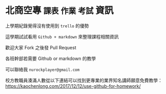 # 北商空專 `課表` `作業` `考試` 資訊

上學期紀錄覺得沒有使用到 `trello` 的優勢

這學期試試看用 `Github + markdown` 來整理課程相關資訊

歡迎大家 Fork 之後發 Pull Request 

各班幹部若需要 Github or markdown 的教學

可以聯絡我 `nurockplayer@gmail.com`

校方教職員湊滿人數從以下連結可以找到更專業的業界知名講師願意免費教學：<br>
https://kaochenlong.com/2017/12/12/use-github-for-homework/
